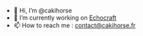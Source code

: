 - 👋 Hi, I’m @cakihorse
- 🌱 I’m currently working on [Echocraft](https://github.com/EchocraftMc)
- 📫 How to reach me : contact@cakihorse.fr

<!---
cakihorse/cakihorse is a ✨ special ✨ repository because its `README.md` (this file) appears on your GitHub profile.
You can click the Preview link to take a look at your changes.
--->
